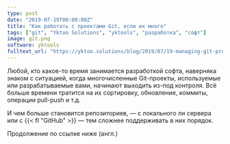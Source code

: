 ```yaml
---
type: post
date: "2019-07-19T00:00:00Z"
title: "Как работать с проектами Git, если их много"
tags: ["git", "Yktoo Solutions", "yktools", "разработка", "софт"]
image: git.png
software: yktools
fulltext_url: "https://yktoo.solutions/blog/2019/07/19-managing-git-projects-on-a-mass-scale/"
---
```


Любой, кто какое-то время занимается разработкой софта, наверняка знаком с ситуацией, когда многочисленные Git-проекты, используемые или разрабатываемые вами, начинают выходить из-под контроля. Всё больше времени тратится на их сортировку, обновление, коммиты, операции pull-push и т.д.

И чем больше становится репозиториев, — с локального ли сервера или с {{< fl "GitHub" >}} — тем сложнее поддерживать в них порядок.

Продолжение по ссылке ниже (англ.)
